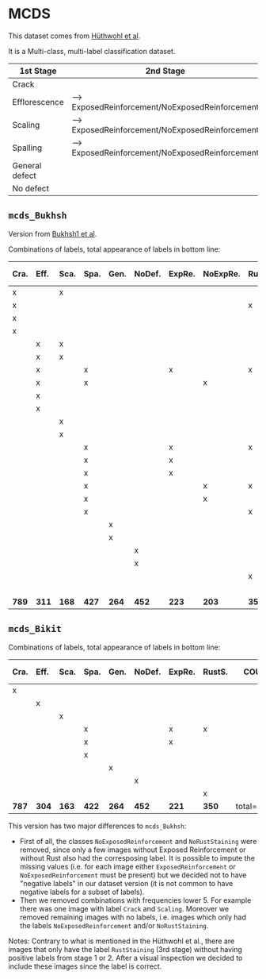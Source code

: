 # MCDS

This dataset comes from [Hüthwohl et al](https://www.researchgate.net/publication/332571358_Multi-classifier_for_Reinforced_Concrete_Bridge_Defects).

It is a Multi-class, multi-label classification dataset.


| 1st Stage       | 2nd Stage             | 3rd Stage     |
|-----------------|-----------------------|---------------|
| Crack           |                       |               |
| Efflorescence   | ⟶ ExposedReinforcement/NoExposedReinforcement | ⟶ RustStaining/NoRustStaining |
| Scaling         | ⟶ ExposedReinforcement/NoExposedReinforcement | ⟶ RustStaining/NoRustStaining |
| Spalling        | ⟶ ExposedReinforcement/NoExposedReinforcement | ⟶ RustStaining/NoRustStaining |
| General defect  |                       |               |
| No defect       |                       |               |


## `mcds_Bukhsh`

Version from [Bukhsh1 et al](https://link.springer.com/content/pdf/10.1007/s00521-021-06279-x.pdf).




Combinations of labels, total appearance of labels in bottom line:


| Cra.   | Eff. | Sca. | Spa. | Gen.| NoDef. | ExpRe. | NoExpRe. | RustS. | NoRustS. | COUNTS | trainval (bikit) |   test (bikit) |
|--------|:-----|:-----|:-----|:----|:-------|:-------|:---------|:-------|:---------|:-------|:-----------------|:--------------|
| x      |      | x    |      |     |        |        |          |        |          | 1      |                0 |             1 |
| x      |      |      |      |     |        |        |          | x      |          | 1      |                0 |             1 |
| x      |      |      |      |     |        |        |          |        | x        | 132    |               82 |            50 |
| x      |      |      |      |     |        |        |          |        |          | 655    |              605 |            50 |
|        | x    | x    |      |     |        |        |          |        | x        | 1      |                0 |             1 |
|        | x    | x    |      |     |        |        |          |        |          | 3      |                0 |             1 |
|        | x    |      | x    |     |        | x      |          | x      |          | 2      |                0 |             1 |
|        | x    |      | x    |     |        |        | x        |        |          | 1      |                0 |             1 |
|        | x    |      |      |     |        |        |          |        | x        | 57     |               51 |             6 |
|        | x    |      |      |     |        |        |          |        |          | 247    |              197 |            50 |
|        |      | x    |      |     |        |        |          |        | x        | 29     |               26 |             3 |
|        |      | x    |      |     |        |        |          |        |          | 134    |               84 |            50 |
|        |      |      | x    |     |        | x      |          | x      |          | 145    |               95 |            50 |
|        |      |      | x    |     |        | x      |          |        | x        | 51     |               45 |             6 |
|        |      |      | x    |     |        | x      |          |        |          | 25     |               22 |             3 |
|        |      |      | x    |     |        |        | x        | x      |          | 1      |                0 |             1 |
|        |      |      | x    |     |        |        | x        |        |          | 201    |              151 |            50 |
|        |      |      | x    |     |        |        |          | x      |          | 1      |                0 |             1 |
|        |      |      |      | x   |        |        |          |        | x        | 47     |               42 |             5 |
|        |      |      |      | x   |        |        |          |        |          | 217    |              167 |            50 |
|        |      |      |      |     | x      |        |          |        | x        | 94     |               84 |            10 |
|        |      |      |      |     | x      |        |          |        |          | 358    |              308 |            50 |
|        |      |      |      |     |        |        |          | x      |          | 205    |              155 |            50 |
|        |      |      |      |     |        |        |          |        | x        | 4      |                0 |             1 |
| **789**	| **311**	| **168**	| **427**	| **264**	| **452**	| **223**	| **203**	| **355**	| **415**	| total=*3607* | total=*2114* | total=*498*



## `mcds_Bikit` 

Combinations of labels, total appearance of labels in bottom line:


| Cra. | Eff. | Sca. | Spa. | Gen. | NoDef. | ExpRe. | RustS. | COUNTS | trainval (bikit) |   test (bikit) |
|:-----|:-----|:-----|:-----|:-----|:-------|:-------|:-------|-------:|---------:|----:|
| x    |      |      |      |      |        |        |        | 787    | 737 | 50 |
|      | x    |      |      |      |        |        |        | 304    | 254 | 50 |
|      |      | x    |      |      |        |        |        | 163    | 113 | 50 |
|      |      |      | x    |      |        | x      | x      | 145    |  95 | 50 |
|      |      |      | x    |      |        | x      |        |  76    |  26 | 50 |
|      |      |      | x    |      |        |        |        | 201    | 151 | 50 |
|      |      |      |      | x    |        |        |        | 264    | 214 | 50 |
|      |      |      |      |      | x      |        |        | 452    | 402 | 50 |
|      |      |      |      |      |        |        | x      | 205    | 155 | 50 |
| **787**  | **304**  | **163**  | **422**  | **264**  | **452**    | **221**    | **350**    | total=*2597* | total=*2147* | total=*450*

This version has two major differences to `mcds_Bukhsh`: 

* First of all, the classes `NoExposedReinforcement` and `NoRustStaining` were removed, since only a few images without Exposed Reinforcement or without Rust also had the corresposing label. It is possible to impute the missing values (i.e. for each image either `ExposedReinforcement` or  `NoExposedReinforcement` must be present) but we decided not to have "negative labels" in our dataset version (it is not common to have negative labels for a subset of labels). 
* Then we removed combinations with frequencies lower 5. For example there was one image with label `Crack` and `Scaling`. Moreover we removed remaining images with no labels, i.e. images which only had the labels `NoExposedReinforcement` and/or `NoRustStaining`.  

Notes: Contrary to what is mentioned in the Hüthwohl et al., there are images that only have the label `RustStaining` (3rd stage) without having positive labels from stage 1 or 2. After a visual inspection we decided to include these images since the label is correct. 
